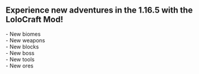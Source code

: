 <p><img src="https://cdn.discordapp.com/attachments/965599006317248532/969686307200720956/Unbenannt.png" alt="" /></p>
<h2>Experience new adventures in the 1.16.5 with the LoloCraft Mod!</h2>
<p>- New biomes<br />- New weapons<br />- New blocks<br />- New boss<br />- New tools<br />- New ores</p>
